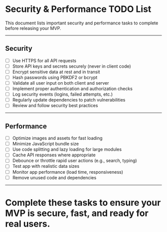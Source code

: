 # Security & Performance TODO List

This document lists important security and performance tasks to complete before releasing your MVP.

---

## Security
- [ ] Use HTTPS for all API requests
- [ ] Store API keys and secrets securely (never in client code)
- [ ] Encrypt sensitive data at rest and in transit
- [ ] Hash passwords using PBKDF2 or bcrypt
- [ ] Validate all user input on both client and server
- [ ] Implement proper authentication and authorization checks
- [ ] Log security events (logins, failed attempts, etc.)
- [ ] Regularly update dependencies to patch vulnerabilities
- [ ] Review and follow security best practices

---

## Performance
- [ ] Optimize images and assets for fast loading
- [ ] Minimize JavaScript bundle size
- [ ] Use code splitting and lazy loading for large modules
- [ ] Cache API responses where appropriate
- [ ] Debounce or throttle rapid user actions (e.g., search, typing)
- [ ] Test app with realistic data sizes
- [ ] Monitor app performance (load time, responsiveness)
- [ ] Remove unused code and dependencies

---

# Complete these tasks to ensure your MVP is secure, fast, and ready for real users. 